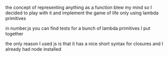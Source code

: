 the concept of representing anything as a function blew my mind so
I decided to play with it and implement the game of life only using
lambda primitives

in number.js you can find tests for a bunch of lambda primitives I
put together

the only reason I used js is that it has a nice short syntax for
closures and I already had node installed
